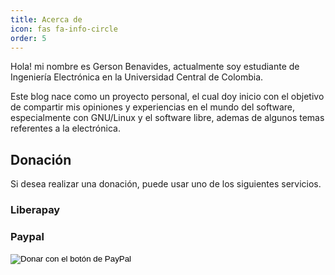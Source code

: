 ```yaml
---
title: Acerca de
icon: fas fa-info-circle
order: 5
---
```


Hola! mi nombre es Gerson Benavides, actualmente soy estudiante de Ingeniería Electrónica en la Universidad Central de Colombia.

Este blog nace como un proyecto personal, el cual doy inicio con el objetivo de compartir mis opiniones y experiencias en el mundo del software, especialmente con GNU/Linux y el software libre, ademas de algunos temas referentes a la electrónica.

## Donación

Si desea realizar una donación, puede usar uno de los siguientes servicios.

### Liberapay

<script src="https://liberapay.com/gersonbenavides/widgets/button.js"></script>

### Paypal

<form action="https://www.paypal.com/donate" method="post" target="_top">
<input type="hidden" name="hosted_button_id" value="YZU4CXZEREHRQ" />
<input type="image" src="https://www.paypalobjects.com/en_US/i/btn/btn_donate_LG.gif" border="0" name="submit" title="PayPal - ¡La forma más segura y fácil de pagar en línea!" alt="Donar con el botón de PayPal" />
<img alt="" border="0" src="https://www.paypal.com/en_CO/i/scr/pixel.gif" width="1" height="1" />
</form>
